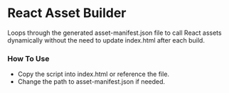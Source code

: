 # React Asset Builder
Loops through the generated asset-manifest.json file to call React assets dynamically without the need to update index.html after each build.

### How To Use
- Copy the script into index.html or reference the file.
- Change the path to asset-manifest.json if needed.
